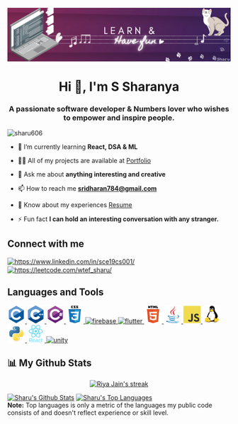 <p><img align="center" src="https://github.com/sharu606/sharu606/blob/main/Capture.PNG?raw=true" alt="sharu606" style="height:10px, width: 10px"/></p>
<h1 align="center">Hi 👋, I'm S Sharanya</h1>
<h3 align="center">A passionate software developer & Numbers lover who wishes to empower and inspire people.</h3>

<p align="left"> <img src="https://komarev.com/ghpvc/?username=sharu606&label=Profile%20views&color=0e75b6&style=flat" alt="sharu606" /> </p>

- 🌱 I’m currently learning **React, DSA & ML**

- 👨‍💻 All of my projects are available at [Portfolio](https://portfolios.talentsprint.com/~sharanya_s/)

- 💬 Ask me about **anything interesting and creative**

- 📫 How to reach me **sridharan784@gmail.com**

- 📄 Know about my experiences [Resume](https://drive.google.com/file/d/1UdkVaryDyaoWC1qB-cyFNhS23xwJr5G_/view?usp=sharing)

- ⚡ Fun fact **I can hold an interesting conversation with any stranger.**

## Connect with me
<p align="left">
<a href="https://linkedin.com/in/https://www.linkedin.com/in/sce19cs001/" target="blank"><img align="center" src="https://raw.githubusercontent.com/rahuldkjain/github-profile-readme-generator/master/src/images/icons/Social/linked-in-alt.svg" alt="https://www.linkedin.com/in/sce19cs001/" height="30" width="40" /></a>
<a href="https://www.leetcode.com/https://leetcode.com/wtef_sharu/" target="blank"><img align="center" src="https://raw.githubusercontent.com/rahuldkjain/github-profile-readme-generator/master/src/images/icons/Social/leet-code.svg" alt="https://leetcode.com/wtef_sharu/" height="30" width="40" /></a>
</p>

## Languages and Tools
<p align="left"> <a href="https://www.cprogramming.com/" target="_blank"> <img src="https://raw.githubusercontent.com/devicons/devicon/master/icons/c/c-original.svg" alt="c" width="40" height="40"/> </a> <a href="https://www.w3schools.com/cpp/" target="_blank"> <img src="https://raw.githubusercontent.com/devicons/devicon/master/icons/cplusplus/cplusplus-original.svg" alt="cplusplus" width="40" height="40"/> </a> <a href="https://www.w3schools.com/cs/" target="_blank"> <img src="https://raw.githubusercontent.com/devicons/devicon/master/icons/csharp/csharp-original.svg" alt="csharp" width="40" height="40"/> </a> <a href="https://www.w3schools.com/css/" target="_blank"> <img src="https://raw.githubusercontent.com/devicons/devicon/master/icons/css3/css3-original-wordmark.svg" alt="css3" width="40" height="40"/> </a> <a href="https://firebase.google.com/" target="_blank"> <img src="https://www.vectorlogo.zone/logos/firebase/firebase-icon.svg" alt="firebase" width="40" height="40"/> </a> <a href="https://flutter.dev" target="_blank"> <img src="https://www.vectorlogo.zone/logos/flutterio/flutterio-icon.svg" alt="flutter" width="40" height="40"/> </a> <a href="https://www.w3.org/html/" target="_blank"> <img src="https://raw.githubusercontent.com/devicons/devicon/master/icons/html5/html5-original-wordmark.svg" alt="html5" width="40" height="40"/> </a> <a href="https://www.java.com" target="_blank"> <img src="https://raw.githubusercontent.com/devicons/devicon/master/icons/java/java-original.svg" alt="java" width="40" height="40"/> </a> <a href="https://developer.mozilla.org/en-US/docs/Web/JavaScript" target="_blank"> <img src="https://raw.githubusercontent.com/devicons/devicon/master/icons/javascript/javascript-original.svg" alt="javascript" width="40" height="40"/> </a> <a href="https://www.linux.org/" target="_blank"> <img src="https://raw.githubusercontent.com/devicons/devicon/master/icons/linux/linux-original.svg" alt="linux" width="40" height="40"/> </a> <a href="https://www.python.org" target="_blank"> <img src="https://raw.githubusercontent.com/devicons/devicon/master/icons/python/python-original.svg" alt="python" width="40" height="40"/> </a> <a href="https://reactjs.org/" target="_blank"> <img src="https://raw.githubusercontent.com/devicons/devicon/master/icons/react/react-original-wordmark.svg" alt="react" width="40" height="40"/> </a> <a href="https://unity.com/" target="_blank"> <img src="https://www.vectorlogo.zone/logos/unity3d/unity3d-icon.svg" alt="unity" width="40" height="40"/> </a> </p>

## 📊 My Github Stats

<p align="center">
    <a href="https://github.com/rjrealworld/github-readme-streak-stats">
        <img title="🔥 Get streak stats for your profile at git.io/streak-stats" alt="Riya Jain's streak" src="https://github-readme-streak-stats.herokuapp.com/?user=rjrealworld&theme=black-ice&hide_border=true&stroke=0000&background=060A0CD0"/>
    </a>
</p>

<a href="https://github.com/sharu606/github-readme-stats"><img alt="Sharu's Github Stats" src="https://github-readme-stats.vercel.app/api?username=sharu606&show_icons=true&count_private=true&theme=react&hide_border=true&bg_color=0D1117" /></a>
<a href="https://github.com/sharu606/github-readme-stats"><img alt="Sharu's Top Languages" src="https://github-readme-stats.vercel.app/api/top-langs/?username=sharu606&langs_count=8&count_private=true&layout=compact&theme=react&hide_border=true&bg_color=0D1117"/></a>
<br/>
<b>Note:</b> Top languages is only a metric of the languages my public code consists of and doesn't reflect experience or skill level.

